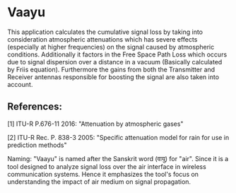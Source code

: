 # Vaayu

This application calculates the cumulative signal loss by taking into consideration atmospheric attenuations which has severe effects (especially at higher frequencies) on the signal caused by atmospheric conditions. Additionally it factors in the Free Space Path Loss which occurs due to signal dispersion over a distance in a vacuum (Basically calculated by Friis equation). Furthermore the gains from both the Transmitter and Receiver antennas responsible for boosting the signal are also taken into account.

## References:

[1] ITU-R P.676-11 2016: "Attenuation by atmospheric gases"

[2] ITU-R Rec. P. 838-3 2005: "Specific attenuation model for rain for use in prediction methods"


Naming: "Vaayu" is named after the Sanskrit word (वायु) for "air". Since it is a tool designed to analyze signal loss over the air interface in wireless communication systems. Hence it emphasizes the tool's focus on understanding the impact of air medium on signal propagation.
